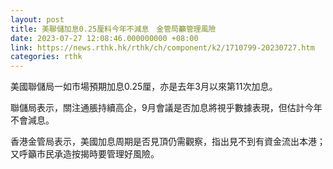 ```yaml
---
layout: post
title: 美聯儲加息0.25厘料今年不減息　金管局籲管理風險
date: 2023-07-27 12:08:46.000000000 +08:00
link: https://news.rthk.hk/rthk/ch/component/k2/1710799-20230727.htm
categories: rthk
---
```


美國聯儲局一如市場預期加息0.25厘，亦是去年3月以來第11次加息。

聯儲局表示，關注通脹持續高企，9月會議是否加息將視乎數據表現，但估計今年不會減息。

香港金管局表示，美國加息周期是否見頂仍需觀察，指出見不到有資金流出本港；又呼籲市民承造按揭時要管理好風險。
